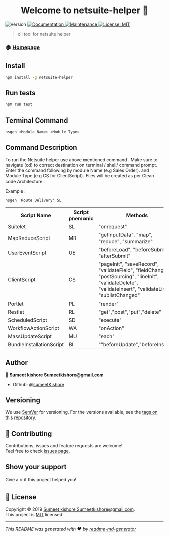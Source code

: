 <h1 align="center">Welcome to netsuite-helper 👋</h1>
<p>
  <img alt="Version" src="https://img.shields.io/badge/version-0.1.0-blue.svg?cacheSeconds=2592000" />
  <a href="https://github.com/sumeetKishore/NetsuiteCCA#readme" target="_blank">
    <img alt="Documentation" src="https://img.shields.io/badge/documentation-yes-brightgreen.svg" />
  </a>
  <a href="https://github.com/sumeetKishore/NetsuiteCCA/graphs/commit-activity" target="_blank">
    <img alt="Maintenance" src="https://img.shields.io/badge/Maintained%3F-yes-green.svg" />
  </a>
  <a href="https://github.com/sumeetKishore/NetsuiteCCA/blob/master/LICENSE" target="_blank">
    <img alt="License: MIT" src="https://img.shields.io/github/license/sumeetKishore/netsuite-helper" />
  </a>
</p>

> cli tool for netsuite helper

### 🏠 [Homepage](https://github.com/sumeetKishore/NetsuiteCCA#readme)

## Install

```sh
npm install -g netsuite-helper
```

## Run tests

```sh
npm run test
```

## Terminal Command

```sh
nsgen <Module Name> <Module Type>
```

## Command Description

To run the Netsuite helper use above mentioned command .
Make sure to navigate (cd) to correct destination on terminal / shell/ command prompt.
Enter the command following by module Name (e.g Sales Order). and Module Type (e.g CS for ClientScript).
Files will be created as per Clean code Architecture.

Example :

```
nsgen 'Route Delivery' SL
```

<table style="width:100%">
  <tr>
    <th>Script Name</th>
    <th>Script pnemonic</th>
    <th>Methods</th>
  </tr>
 <tr>
    <td>Suitelet</td>
    <td>SL</td>
    <td>"onrequest"</td>
  </tr>
  <tr>
    <td>MapReduceScript</td>
    <td>MR</td>
    <td>"getInputData", "map", "reduce", "summarize"</td>
  </tr>
   <tr>
    <td>UserEventScript</td>
    <td>UE</td>
    <td>"beforeLoad", "beforeSubmit", "afterSubmit"</td>
  </tr>
  <tr>
    <td>ClientScript</td>
    <td>CS</td>
    <td>"pageInit", "saveRecord", "validateField", "fieldChanged", "postSourcing", "lineInit", "validateDelete", "validateInsert", "validateLine", "sublistChanged"</td>
  </tr>
  <tr>
    <td>Portlet</td>
    <td>PL</td>
    <td>"render"</td>
  </tr>
  <tr>
    <td>Restlet</td>
    <td>RL</td>
    <td>"get","post","put","delete"</td>
  </tr>
  <tr>
    <td>ScheduledScript</td>
    <td>SD</td>
    <td>"execute"</td>
  </tr>
  <tr>
    <td>WorkflowActionScript</td>
    <td>WA</td>
    <td>"onAction"</td>
  </tr>
   <tr>
    <td>MassUpdateScript</td>
    <td>MU</td>
    <td>"each"</td>
  </tr>
  <tr>
    <td>BundleInstallationScript</td>
    <td>BI</td>
    <td>""beforeUpdate","beforeInstall""</td>
  </tr>
  </table>

## Author

👤 **Sumeet kishore <Sumeetkishore@gmail.com>**

- Github: [@sumeetKishore](https://github.com/sumeetKishore)

## Versioning

We use [SemVer](https://semver.org/) for versioning. For the versions available, see the [tags on this repository](https://github.com/sumeetKishore/NetsuiteCCA/tags).

## 🤝 Contributing

Contributions, issues and feature requests are welcome!<br />Feel free to check [issues page](https://github.com/sumeetKishore/NetsuiteCCA/issues).

## Show your support

Give a ⭐️ if this project helped you!

## 📝 License

Copyright © 2019 [Sumeet kishore <Sumeetkishore@gmail.com>](https://github.com/sumeetKishore).<br />
This project is [MIT](https://github.com/sumeetKishore/NetsuiteCCA/blob/master/LICENSE) licensed.

---

_This README was generated with ❤️ by [readme-md-generator](https://github.com/kefranabg/readme-md-generator)_
